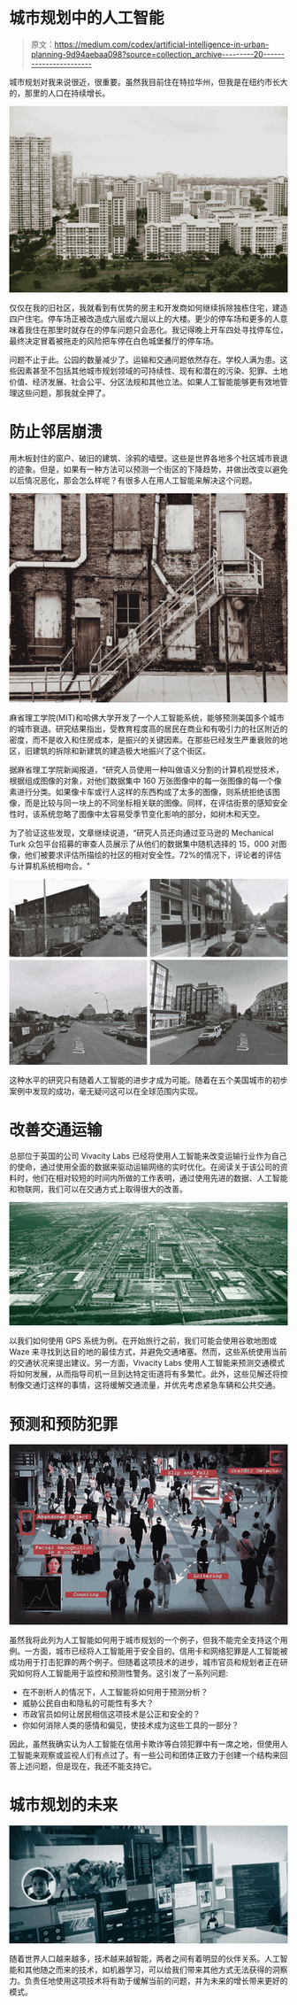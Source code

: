 # 城市规划中的人工智能

> 原文：<https://medium.com/codex/artificial-intelligence-in-urban-planning-9d94aebaa098?source=collection_archive---------20----------------------->

城市规划对我来说很近，很重要。虽然我目前住在特拉华州，但我是在纽约市长大的，那里的人口在持续增长。

![](img/e7ce96fa14758f0a7914de5fa7e3f723.png)

仅仅在我的旧社区，我就看到有优势的房主和开发商如何继续拆除独栋住宅，建造四户住宅。停车场正被改造成六层或六层以上的大楼。更少的停车场和更多的人意味着我住在那里时就存在的停车问题只会恶化。我记得晚上开车四处寻找停车位，最终决定冒着被拖走的风险把车停在白色城堡餐厅的停车场。

问题不止于此。公园的数量减少了。运输和交通问题依然存在。学校人满为患。这些因素甚至不包括其他城市规划领域的可持续性、现有和潜在的污染、犯罪、土地价值、经济发展、社会公平、分区法规和其他立法。如果人工智能能够更有效地管理这些问题，那我就全押了。

# 防止邻居崩溃

用木板封住的窗户、破旧的建筑、涂鸦的墙壁。这些是世界各地多个社区城市衰退的迹象。但是，如果有一种方法可以预测一个街区的下降趋势，并做出改变以避免以后情况恶化，那会怎么样呢？有很多人在用人工智能来解决这个问题。

![](img/ebe357f0cac8771ac2087f58a0f0b9f9.png)

麻省理工学院(MIT)和哈佛大学开发了一个人工智能系统，能够预测美国多个城市的城市衰退。研究结果指出，受教育程度高的居民在商业和有吸引力的社区附近的密度，而不是收入和住房成本，是振兴的关键因素。在那些已经发生严重衰败的地区，旧建筑的拆除和新建筑的建造极大地振兴了这个街区。

据麻省理工学院新闻报道，“研究人员使用一种叫做语义分割的计算机视觉技术，根据组成图像的对象，对他们数据集中 160 万张图像中的每一张图像的每一个像素进行分类。如果像卡车或行人这样的东西构成了太多的图像，则系统拒绝该图像，而是比较与同一块上的不同坐标相关联的图像。同样，在评估街景的感知安全性时，该系统忽略了图像中太容易受季节变化影响的部分，如树木和天空。

为了验证这些发现，文章继续说道，“研究人员还向通过亚马逊的 Mechanical Turk 众包平台招募的审查人员展示了从他们的数据集中随机选择的 15，000 对图像，他们被要求评估所描绘的社区的相对安全性。72%的情况下，评论者的评估与计算机系统相吻合。"

![](img/df3eaa2aa686161b8dc43baad5164682.png)

这种水平的研究只有随着人工智能的进步才成为可能。随着在五个美国城市的初步案例中发现的成功，毫无疑问这可以在全球范围内实现。

# 改善交通运输

总部位于英国的公司 Vivacity Labs 已经将使用人工智能来改变运输行业作为自己的使命，通过使用全面的数据来驱动运输网络的实时优化。在阅读关于该公司的资料时，他们在相对较短的时间内所做的工作表明，通过使用先进的数据、人工智能和物联网，我们可以在交通方式上取得很大的改善。

![](img/1cf8d790ab94462e7c1b00646cd5e076.png)

以我们如何使用 GPS 系统为例。在开始旅行之前，我们可能会使用谷歌地图或 Waze 来寻找到达目的地的最佳方式，并避免交通堵塞。然而，这些系统使用当前的交通状况来提出建议。另一方面，Vivacity Labs 使用人工智能来预测交通模式将如何发展，从而指导司机一旦到达特定街道将有多繁忙。此外，这些见解还将控制像交通灯这样的事情，这将缓解交通流量，并优先考虑紧急车辆和公共交通。

# 预测和预防犯罪

![](img/1083ebecff77e078683184d4b21a7e01.png)

虽然我将此列为人工智能如何用于城市规划的一个例子，但我不能完全支持这个用例。一方面，城市已经将人工智能用于安全目的。信用卡和网络犯罪是人工智能被成功用于打击犯罪的两个例子。但随着这项技术的进步，城市官员和规划者正在研究如何将人工智能用于监控和预测性警务。这引发了一系列问题:

*   在不剖析人的情况下，人工智能将如何用于预测分析？
*   威胁公民自由和隐私的可能性有多大？
*   市政官员如何让居民相信这项技术是公正和安全的？
*   你如何消除人类的感情和偏见，使技术成为这些工具的一部分？

因此，虽然我确实认为人工智能在信用卡欺诈等白领犯罪中有一席之地，但使用人工智能来观察或监视人们有点过了。有一些公司和团体正致力于创建一个结构来回答上述问题，但是现在，我还不能支持它。

# 城市规划的未来

![](img/24170fbc0984590bf5830bc513203e21.png)

随着世界人口越来越多，技术越来越智能，两者之间有着明显的伙伴关系。人工智能和其他随之而来的技术，如机器学习，可以给我们带来其他方式无法获得的洞察力。负责任地使用这项技术将有助于缓解当前的问题，并为未来的增长带来更好的模式。